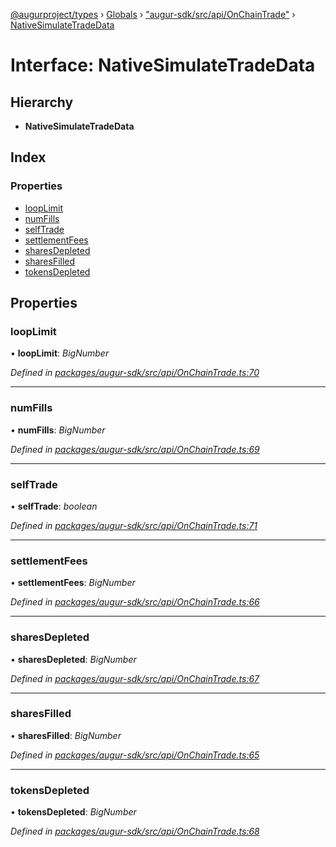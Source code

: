 [@augurproject/types](../README.md) › [Globals](../globals.md) › ["augur-sdk/src/api/OnChainTrade"](../modules/_augur_sdk_src_api_onchaintrade_.md) › [NativeSimulateTradeData](_augur_sdk_src_api_onchaintrade_.nativesimulatetradedata.md)

# Interface: NativeSimulateTradeData

## Hierarchy

* **NativeSimulateTradeData**

## Index

### Properties

* [loopLimit](_augur_sdk_src_api_onchaintrade_.nativesimulatetradedata.md#looplimit)
* [numFills](_augur_sdk_src_api_onchaintrade_.nativesimulatetradedata.md#numfills)
* [selfTrade](_augur_sdk_src_api_onchaintrade_.nativesimulatetradedata.md#selftrade)
* [settlementFees](_augur_sdk_src_api_onchaintrade_.nativesimulatetradedata.md#settlementfees)
* [sharesDepleted](_augur_sdk_src_api_onchaintrade_.nativesimulatetradedata.md#sharesdepleted)
* [sharesFilled](_augur_sdk_src_api_onchaintrade_.nativesimulatetradedata.md#sharesfilled)
* [tokensDepleted](_augur_sdk_src_api_onchaintrade_.nativesimulatetradedata.md#tokensdepleted)

## Properties

###  loopLimit

• **loopLimit**: *BigNumber*

*Defined in [packages/augur-sdk/src/api/OnChainTrade.ts:70](https://github.com/AugurProject/augur/blob/69c4be52bf/packages/augur-sdk/src/api/OnChainTrade.ts#L70)*

___

###  numFills

• **numFills**: *BigNumber*

*Defined in [packages/augur-sdk/src/api/OnChainTrade.ts:69](https://github.com/AugurProject/augur/blob/69c4be52bf/packages/augur-sdk/src/api/OnChainTrade.ts#L69)*

___

###  selfTrade

• **selfTrade**: *boolean*

*Defined in [packages/augur-sdk/src/api/OnChainTrade.ts:71](https://github.com/AugurProject/augur/blob/69c4be52bf/packages/augur-sdk/src/api/OnChainTrade.ts#L71)*

___

###  settlementFees

• **settlementFees**: *BigNumber*

*Defined in [packages/augur-sdk/src/api/OnChainTrade.ts:66](https://github.com/AugurProject/augur/blob/69c4be52bf/packages/augur-sdk/src/api/OnChainTrade.ts#L66)*

___

###  sharesDepleted

• **sharesDepleted**: *BigNumber*

*Defined in [packages/augur-sdk/src/api/OnChainTrade.ts:67](https://github.com/AugurProject/augur/blob/69c4be52bf/packages/augur-sdk/src/api/OnChainTrade.ts#L67)*

___

###  sharesFilled

• **sharesFilled**: *BigNumber*

*Defined in [packages/augur-sdk/src/api/OnChainTrade.ts:65](https://github.com/AugurProject/augur/blob/69c4be52bf/packages/augur-sdk/src/api/OnChainTrade.ts#L65)*

___

###  tokensDepleted

• **tokensDepleted**: *BigNumber*

*Defined in [packages/augur-sdk/src/api/OnChainTrade.ts:68](https://github.com/AugurProject/augur/blob/69c4be52bf/packages/augur-sdk/src/api/OnChainTrade.ts#L68)*
